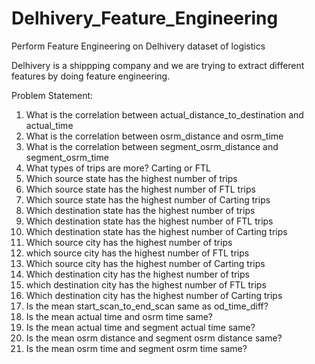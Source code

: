 # Delhivery_Feature_Engineering
Perform Feature Engineering on Delhivery dataset of logistics

Delhivery is a shippping company and we are trying to extract different features by doing feature engineering.

Problem Statement:
1. What is the correlation between actual_distance_to_destination and actual_time
2. What is the correlation between osrm_distance and osrm_time
3. What is the correlation between segment_osrm_distance and segment_osrm_time
4. What types of trips are more? Carting or FTL
5. Which source state has the highest number of trips
6. Which source state has the highest number of FTL trips
7. Which source state has the highest number of Carting trips
8. Which destination state has the highest number of trips
9. Which destination state has the highest number of FTL trips
10. Which destination state has the highest number of Carting trips
11. Which source city has the highest number of trips
12. which source city has the highest number of FTL trips
13. Which source city has the highest number of Carting trips
14. Which destination city has the highest number of trips
15. which destination city has the highest number of FTL trips
16. Which destination city has the highest number of Carting trips
17. Is the mean start_scan_to_end_scan same as od_time_diff?
18. Is the mean actual time and osrm time same?
19. Is the mean actual time and segment actual time same?
20. Is the mean osrm distance and segment osrm distance same?
21. Is the mean osrm time and segment osrm time same?
